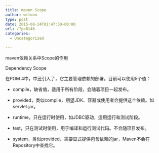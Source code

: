 ```yaml
---
title: maven Scope
author: wiloon
type: post
date: 2015-08-24T01:47:50+00:00
url: /?p=8146
categories:
  - Uncategorized

---
```

maven依赖关系中Scope的作用

Dependency Scope

在POM 4中，<dependency>中还引入了<scope>，它主要管理依赖的部署。目前<scope>可以使用5个值：

* compile，缺省值，适用于所有阶段，会随着项目一起发布。
  
* provided，类似compile，期望JDK、容器或使用者会提供这个依赖。如servlet.jar。
  
* runtime，只在运行时使用，如JDBC驱动，适用运行和测试阶段。
  
* test，只在测试时使用，用于编译和运行测试代码。不会随项目发布。
  
* system，类似provided，需要显式提供包含依赖的jar，Maven不会在Repository中查找它。